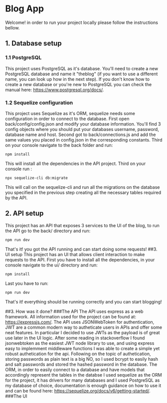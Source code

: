 # Blog App
Welcome! in order to run your project locally please follow the instructions bellow.
## 1. Database setup
### 1.1 PostgreSQL
This project uses PostgreSQL as it's database. You'll need to create a new PostgreSQL database and name it "theblog" (if you want to use a different name, you can look up how in the next step). If you don't know how to create a new database or you're new to PostgreSQL you can check the manual here: https://www.postgresql.org/docs/.
### 1.2 Sequelize configuration
This project uses Sequelize as it's ORM, sequelize needs some configuration in order to connect to the database.
First open back/config/config.json and modify your database information. You'll find 3 config objects where you should put your databases username, password, database name and host.
Second got to back/connections.js and add the same values you placed in config.json in the corresponding constants.
Third on your console navigate to the back folder and run:
```
npm install
```
This will install all the dependencies in the API project.
Third on your console run :
```
npx sequelize-cli db:migrate
```
This will call on the sequelize-cli and run all the migrations on the database you specified in the previous step creating all the necessary tables required by the API.
## 2. API setup
This project has an API that exposes 3 services to the UI of the blog, to run the API go to the back/ directory and run:
```
npm run dev
```
That's it! you got the API running and can start doing some requests!
##3. UI setup
This project has an UI that allows client interaction to make requests to the API.
First you have to install all the dependencies, in your console navigate to the ui/ directory and run:
```
npm install
```
Last you have to run:
```
npm run dev
```

That's it! everything should be running correctly and you can start blogging!

##3. How was it done?
###The API
The API uses express as a web framework. All information used for the project can be found at: https://expressjs.com/.
The API uses JSONWebToken for authentication, JWT are a common modern way to autheticate users in APIs and offer some neat features. In particular I decided to use JWTs as the payload is of great use later in the UI logic. After some reading in stackoverflow I found jsonwebtoken as the easiest JWT node library to use, and using express easy to implemment middleware functions I was able to create a simple yet robust authetication for the api.
Following on the topic of authetication, storing passwords as plain text is a big NO, so I used bcrypt to easily hash and salt passwords and stored the hashed password in the database.
The ORM, in order to easily connect to a database and have models that accordingly represent the tables in the databse I used sequelize as the ORM for the project, it has drivers for many databases and I used PostgreSQL as my database of choice, documentation is enough guidance on how to use it and can be found here: https://sequelize.org/docs/v6/getting-started/.
###The UI


